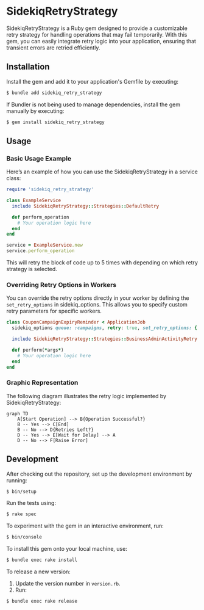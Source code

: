 # SidekiqRetryStrategy

SidekiqRetryStrategy is a Ruby gem designed to provide a customizable retry strategy for handling operations that may fail temporarily. With this gem, you can easily integrate retry logic into your application, ensuring that transient errors are retried efficiently.

## Installation

Install the gem and add it to your application's Gemfile by executing:

```bash
$ bundle add sidekiq_retry_strategy
```

If Bundler is not being used to manage dependencies, install the gem manually by executing:

```bash
$ gem install sidekiq_retry_strategy
```

## Usage

### Basic Usage Example

Here’s an example of how you can use the SidekiqRetryStrategy in a service class:

```ruby
require 'sidekiq_retry_strategy'

class ExampleService
  include SidekiqRetryStrategy::Strategies::DefaultRetry

  def perform_operation
    # Your operation logic here
  end
end

service = ExampleService.new
service.perform_operation
```

This will retry the block of code up to 5 times with depending on which retry strategy is selected.

### Overriding Retry Options in Workers

You can override the retry options directly in your worker by defining the `set_retry_options` in sidekiq_options. This allows you to specify custom retry parameters for specific workers.

```ruby
class CouponCampaignExpiryReminder < ApplicationJob
  sidekiq_options queue: :campaigns, retry: true, set_retry_options: { max_retries: 2, delays: [100, 200] }

  include SidekiqRetryStrategy::Strategies::BusinessAdminActivityRetry

  def perform(*args*)
    # Your operation logic here
  end
end
```

### Graphic Representation

The following diagram illustrates the retry logic implemented by SidekiqRetryStrategy:

```mermaid
graph TD
    A[Start Operation] --> B{Operation Successful?}
    B -- Yes --> C[End]
    B -- No --> D{Retries Left?}
    D -- Yes --> E[Wait for Delay] --> A
    D -- No --> F[Raise Error]
```

## Development

After checking out the repository, set up the development environment by running:

```bash
$ bin/setup
```

Run the tests using:

```bash
$ rake spec
```

To experiment with the gem in an interactive environment, run:

```bash
$ bin/console
```

To install this gem onto your local machine, use:

```bash
$ bundle exec rake install
```

To release a new version:

1. Update the version number in `version.rb`.
2. Run:

```bash
$ bundle exec rake release
```